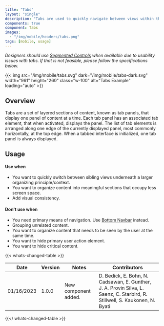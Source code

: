 ```yaml
---
title: "Tabs"
layout: "single"
description: "Tabs are used to quickly navigate between views within the same context."
components: true
component: Tabs
images:
  - "/img/mobile/headers/tabs.png"
tags: [mobile, usage]
---
```


_Designers should use [Segmented Controls](/components/mobile/segmented-controls/) when available due to usability issues with tabs. If that is not feasible, please follow the specifications below._

{{< img src="/img/mobile/tabs.svg" dark="/img/mobile/tabs-dark.svg" width="961" height="260" class="w-100" alt="Tabs Example" loading="auto" >}}

## Overview

Tabs are a set of layered sections of content, known as tab panels, that display one panel of content at a time. Each tab panel has an associated tab element, that when activated, displays the panel. The list of tab elements is arranged along one edge of the currently displayed panel, most commonly horizontally, at the top edge. When a tabbed interface is initialized, one tab panel is always displayed.

## Usage

#### Use when

- You want to quickly switch between sibling views underneath a larger organizing principle/context.
- You want to organize content into meaningful sections that occupy less screen space.
- Add visual consistency.

#### Don't use when

- You need primary means of navigation. Use [Bottom Navbar](/components/mobile/bottom-navbars/) instead.
- Grouping unrelated content.
- You want to organize content that needs to be seen by the user at the same time.
- You want to hide primary user action element.
- You want to hide critical content.

{{< whats-changed-table >}}

| Date       | Version | Notes                | Contributors                                                                                                                |
| ---------- | ------- | -------------------- | --------------------------------------------------------------------------------------------------------------------------- |
| 01/16/2023 | 1.0.0   | New component added. | D. Bedick, E. Bohn, N. Cadsawan, E. Gunther, J. A. Provin Silva, L. Saenz, C. Starbird, R. Stillwell, S. Kaukonen, N. Byati |

{{</ whats-changed-table >}}
